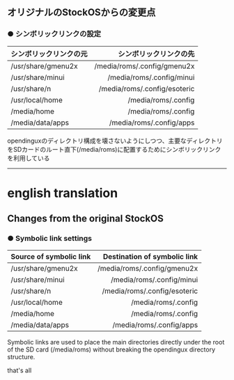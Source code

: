 ## オリジナルのStockOSからの変更点
### ● シンボリックリンクの設定
|シンボリックリンクの元|シンボリックリンクの先|
|:-----------|------------:|
|/usr/share/gmenu2x|/media/roms/.config/gmenu2x|
|/usr/share/minui|/media/roms/.config/minui|
|/usr/share/n|/media/roms/.config/esoteric|
|/usr/local/home|/media/roms/.config|
|/media/home|/media/roms/.config|
|/media/data/apps|/media/roms/.config/apps|

opendinguxのディレクトリ構成を壊さないようにしつつ、主要なディレクトリをSDカードのルート直下(/media/roms)に配置するためにシンボリックリンクを利用している

---
# english translation

## Changes from the original StockOS
### ● Symbolic link settings
|Source of symbolic link|Destination of symbolic link|
|:------------|------------:|
|/usr/share/gmenu2x|/media/roms/.config/gmenu2x|
|/usr/share/minui|/media/roms/.config/minui|
|/usr/share/n|/media/roms/.config/esoteric|
|/usr/local/home|/media/roms/.config|
|/media/home|/media/roms/.config|
|/media/data/apps|/media/roms/.config/apps|

Symbolic links are used to place the main directories directly under the root of the SD card (/media/roms) without breaking the opendingux directory structure.

that's all